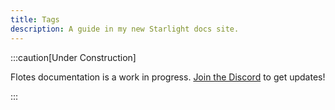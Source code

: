 ```yaml
---
title: Tags
description: A guide in my new Starlight docs site.
---
```



:::caution[Under Construction]

Flotes documentation is a work in progress. 
[Join the Discord](https://discord.com/invite/qKaKeGT8sZ) to get updates!

:::
